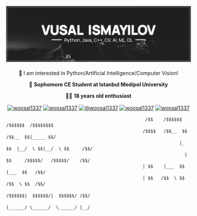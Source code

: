 ## ![Welcome to my profile 🤟](header.jpg)


<center> 
🔭 I am interested in Python/Artificial Intelligence/Computer Vision!

🏫 **Sophomore CE Student at Istanbul Medipol University**

🙋‍♂️ **18 years old enthusiast**
</center>



<p align="center">
<a href="https://twitter.com/woosal1337" target="blank"><img align="center" src="https://cdn.jsdelivr.net/npm/simple-icons@3.0.1/icons/twitter.svg" alt="woosal1337" height="30" width="30" /></a>
<a href="https://linkedin.com/in/woosal1337" target="blank"><img align="center" src="https://cdn.jsdelivr.net/npm/simple-icons@3.0.1/icons/linkedin.svg" alt="woosal1337" height="30" width="30" /></a>
<a href="https://medium.com/@woosal1337" target="blank"><img align="center" src="https://cdn.jsdelivr.net/npm/simple-icons@3.0.1/icons/medium.svg" alt="@woosal1337" height="30" width="30" /></a>
<a href="https://stackoverflow.com/users/12183903/woosal" target="blank"><img align="center" src="https://cdn.jsdelivr.net/npm/simple-icons@3.0.1/icons/stackoverflow.svg" alt="woosal1337" height="30" width="30" /></a>
<a href="https://dev.to/woosal" target="blank"><img align="center" src="https://cdn.jsdelivr.net/npm/simple-icons@3.0.1/icons/dev-dot-to.svg" alt="woosal1337   " height="30" width="30" /></a>
</p>

```
                                                     /$$    /$$$$$$   /$$$$$$  /$$$$$$$$  
                                                    /$$$$   /$$__  $$ /$$__  $$|_____ $$/
                                                                  |_  $$  |__/  \ $$|__/  \ $$     /$$/ 
                                                                    | $$     /$$$$$/   /$$$$$/    /$$/  
                                                    | $$    |___  $$  |___  $$   /$$/   
                                                    | $$   /$$  \ $$ /$$  \ $$  /$$/   
                                                                   /$$$$$$|  $$$$$$/|  $$$$$$/ /$$/  
                                                                   |______/ \______/  \______/ |__/  
```
